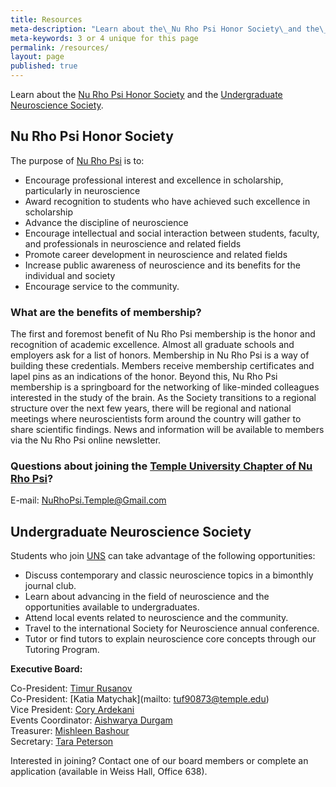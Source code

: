 ```yaml
---
title: Resources
meta-description: "Learn about the\_Nu Rho Psi Honor Society\_and the\_Undergraduate Neuroscience       Society."
meta-keywords: 3 or 4 unique for this page
permalink: /resources/
layout: page
published: true
---
```

Learn about the [Nu Rho Psi Honor Society](#nu-rho-psi-honor-society) and the [Undergraduate Neuroscience Society](#undergraduate-neuroscience-society).

## Nu Rho Psi Honor Society

The purpose of [Nu Rho Psi](https://temple.campuslabs.com/engage/organization/nurhopsi) is to:
- Encourage professional interest and excellence in scholarship, particularly in neuroscience
- Award recognition to students who have achieved such excellence in scholarship
- Advance the discipline of neuroscience
- Encourage intellectual and social interaction between students, faculty, and professionals in neuroscience and related fields
- Promote career development in neuroscience and related fields
- Increase public awareness of neuroscience and its benefits for the individual and society
- Encourage service to the community.

### What are the benefits of membership?
The first and foremost benefit of Nu Rho Psi membership is the honor and recognition of academic excellence. Almost all graduate schools and employers ask for a list of honors. Membership in Nu Rho Psi is a way of building these credentials. Members receive membership certificates and lapel pins as an indications of the honor. Beyond this, Nu Rho Psi membership is a springboard for the networking of like-minded colleagues interested in the study of the brain. As the Society transitions to a regional structure over the next few years, there will be regional and national meetings where neuroscientists form around the country will gather to share scientific findings. News and information will be available to members via the Nu Rho Psi online newsletter.

### Questions about joining the [Temple University Chapter of Nu Rho Psi](https://temple.campuslabs.com/engage/organization/nurhopsi)?

E-mail: [NuRhoPsi.Temple@Gmail.com](mailto:NuRhoPsi.Temple@Gmail.com)

## Undergraduate Neuroscience Society

Students who join [UNS](https://temple.campuslabs.com/engage/organization/Undergraduate_Neuroscience_Society) can take advantage of the following opportunities:

- Discuss contemporary and classic neuroscience topics in a bimonthly journal club.
- Learn about advancing in the field of neuroscience and the opportunities available to undergraduates.
- Attend local events related to neuroscience and the community.
- Travel to the international Society for Neuroscience annual conference.
- Tutor or find tutors to explain neuroscience core concepts through our Tutoring Program.

**Executive Board:**

Co-President: [Timur Rusanov](mailto:timur.rusanov@temple.edu)<br />
Co-President: [Katia Matychak](mailto: tuf90873@temple.edu)<br />
Vice President: [Cory Ardekani](mailto:tuf52492@temple.edu)<br />
Events Coordinator: [Aishwarya Durgam](mailto:tug41591@temple.edu)<br />
Treasurer: [Mishleen Bashour](mailto:tuf59157@temple.edu)<br />
Secretary: [Tara Peterson](mailto:tug59434@temple.edu)

Interested in joining? Contact one of our board members or complete an application (available in Weiss Hall, Office 638).